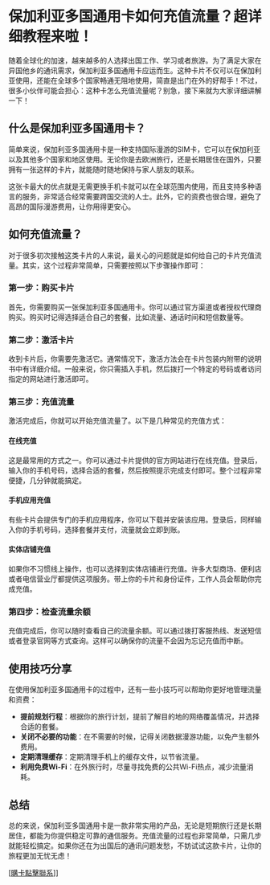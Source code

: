 # 保加利亚多国通用卡如何充值流量？超详细教程来啦！

随着全球化的加速，越来越多的人选择出国工作、学习或者旅游。为了满足大家在异国他乡的通讯需求，保加利亚多国通用卡应运而生。这种卡片不仅可以在保加利亚使用，还能在全球多个国家畅通无阻地使用，简直是出门在外的好帮手！不过，很多小伙伴可能会担心：这种卡怎么充值流量呢？别急，接下来就为大家详细讲解一下！

## 什么是保加利亚多国通用卡？

简单来说，保加利亚多国通用卡是一种支持国际漫游的SIM卡，它可以在保加利亚以及其他多个国家和地区使用。无论你是去欧洲旅行，还是长期居住在国外，只要拥有一张这样的卡片，就能随时随地保持与家人朋友的联系。

这张卡最大的优点就是无需更换手机卡就可以在全球范围内使用，而且支持多种语言的服务，非常适合经常需要跨国交流的人士。此外，它的资费也很合理，避免了高昂的国际漫游费用，让你用得更安心。

## 如何充值流量？

对于很多初次接触这类卡片的人来说，最关心的问题就是如何给自己的卡片充值流量。其实，这个过程非常简单，只需要按照以下步骤操作即可：

### 第一步：购买卡片

首先，你需要购买一张保加利亚多国通用卡。你可以通过官方渠道或者授权代理商购买。购买时记得选择适合自己的套餐，比如流量、通话时间和短信数量等。

### 第二步：激活卡片

收到卡片后，你需要先激活它。通常情况下，激活方法会在卡片包装内附带的说明书中有详细介绍。一般来说，你只需插入手机，然后拨打一个特定的号码或者访问指定的网站进行激活即可。

### 第三步：充值流量

激活完成后，你就可以开始充值流量了。以下是几种常见的充值方式：

#### 在线充值

这是最常用的方式之一。你可以通过卡片提供的官方网站进行在线充值。登录后，输入你的手机号码，选择合适的套餐，然后按照提示完成支付即可。整个过程非常便捷，几分钟就能搞定。

#### 手机应用充值

有些卡片会提供专门的手机应用程序，你可以下载并安装该应用。登录后，同样输入你的手机号码，选择套餐并支付，流量就会立即到账。

#### 实体店铺充值

如果你不习惯线上操作，也可以选择到实体店铺进行充值。许多大型商场、便利店或者电信营业厅都提供这项服务。带上你的卡片和身份证件，工作人员会帮助你完成充值。

### 第四步：检查流量余额

充值完成后，你可以随时查看自己的流量余额。可以通过拨打客服热线、发送短信或者登录官网等方式查询。这样可以确保你的流量不会因为忘记充值而中断。

## 使用技巧分享

在使用保加利亚多国通用卡的过程中，还有一些小技巧可以帮助你更好地管理流量和资费：

- **提前规划行程**：根据你的旅行计划，提前了解目的地的网络覆盖情况，并选择合适的套餐。
- **关闭不必要的功能**：在不需要的时候，记得关闭数据漫游功能，以免产生额外费用。
- **定期清理缓存**：定期清理手机上的缓存文件，以节省流量。
- **利用免费Wi-Fi**：在外旅行时，尽量寻找免费的公共Wi-Fi热点，减少流量消耗。

## 总结

总的来说，保加利亚多国通用卡是一款非常实用的产品，无论是短期旅行还是长期居住，都能为你提供稳定可靠的通信服务。充值流量的过程也非常简单，只需几步就能轻松搞定。如果你还在为出国后的通讯问题发愁，不妨试试这款卡片，让你的旅程更加无忧无虑！

[[購卡點擊聯系](https://t.me/s/esim1088)]]